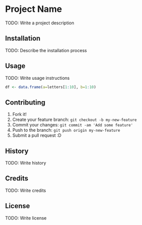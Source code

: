# Project Name

TODO: Write a project description

## Installation

TODO: Describe the installation process

## Usage

TODO: Write usage instructions

```r
df <- data.frame(a=letters[1:10], b=1:10)
```

## Contributing

1. Fork it!
2. Create your feature branch: `git checkout -b my-new-feature`
3. Commit your changes: `git commit -am 'Add some feature'`
4. Push to the branch: `git push origin my-new-feature`
5. Submit a pull request :D

## History

TODO: Write history

## Credits

TODO: Write credits

## License

TODO: Write license
